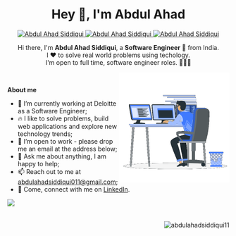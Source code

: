 <!--
**AbdulAhadSiddiqui11/AbdulAhadSiddiqui11** is a ✨ _special_ ✨ repository because its `README.md` (this file) appears on your GitHub profile.

Here are some ideas to get you started:

- 🔭 I’m currently working on ...
- 🌱 I’m currently learning ...
- 👯 I’m looking to collaborate on ...
- 🤔 I’m looking for help with ...
- 💬 Ask me about ...
- 📫 How to reach me: ...
- 😄 Pronouns: ...
- ⚡ Fun fact: ...
-->

<h1 align="center"> Hey 👋, I'm Abdul Ahad </h1>

<p align="center">

<a href="https://www.linkedin.com/in/abdulahadsiddiqui11/" target="_blank">
<img border="0" alt="Abdul Ahad Siddiqui" src="https://img.icons8.com/doodle/40/000000/linkedin--v2.png"/>
</a>

<a href="https://www.instagram.com/abdulahadsiddiqui11/" target="_blank">
<img border="0" alt="Abdul Ahad Siddiqui" src="https://img.icons8.com/doodle/38/000000/instagram--v1.png"/>
</a>

<a href="mailto:abdulahadsiddiqui011@gmail.com" target="_blank">
<img border="0" alt="Abdul Ahad Siddiqui" src="https://img.icons8.com/doodle/38/000000/gmail-new.png"/>
</a>
</p>

<div align="center">
Hi there, I'm <strong>Abdul Ahad Siddiqui</strong>, a <strong>Software Engineer</strong> 🚀 from India. <br />
I ❤️ to solve real world problems using techology. <br />
I'm open to full time, software engineer roles. 👨🏻‍💻 <br />
</div>

<picture> <img align="right" src="https://github.com/0xAbdulKhalid/0xAbdulKhalid/raw/main/assets/mdImages/Right_Side.gif" width = 250px></picture>

<br>

**About me**

- 🔭 I’m currently working at Deloitte as a Software Engineer;
- 🔥 I like to solve problems, build web applications and explore new technology trends;
- 💼 I’m open to work - please drop me an email at the address below;
- 💬 Ask me about anything, I am happy to help;
- 📫 Reach out to me at abdulahadsiddiqui011@gmail.com;
- 📝 Come, connect with me on [LinkedIn](https://www.linkedin.com/in/abdulahadsiddiqui11/).

<img src="https://user-images.githubusercontent.com/73097560/115834477-dbab4500-a447-11eb-908a-139a6edaec5c.gif"><br><br>

<!--
[![Abdul Ahad's github stats](https://github-readme-stats.vercel.app/api?username=abdulahadsiddiqui11&show_icons=true&hide_border=true&count_private=true&theme=prussian)](https://github.com/AbdulAhadSiddiqui11)&nbsp;
[![Top Langs](https://github-readme-stats.vercel.app/api/top-langs/?username=abdulahadsiddiqui11&layout=compact&theme=prussian&hide=Jupyter%20Notebook)](https://github.com/AbdulAhadSiddiqui11?tab=repositories)

--!>

<p align="right"> <img src="https://komarev.com/ghpvc/?username=abdulahadsiddiqui11" alt="abdulahadsiddiqui11" /> </p>

